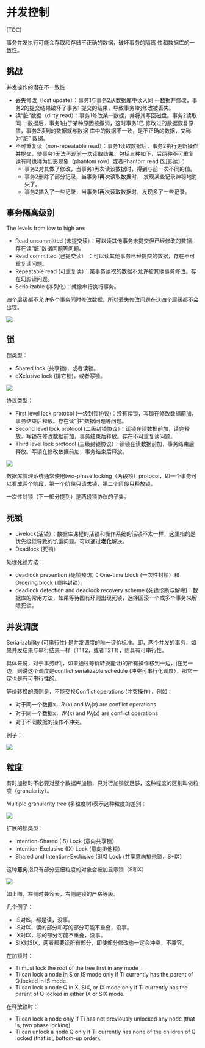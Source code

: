 # 并发控制

[TOC]

事务并发执行可能会存取和存储不正确的数据，破坏事务的隔离 性和数据库的一致性。

## 挑战

并发操作的潜在不一致性：

- 丢失修改（lost update）：事务1与事务2从数据库中读入同 一数据并修改，事务2的提交结果破坏了事务1 提交的结果，导致事务1的修改被丢失。
- 读“脏”数据（dirty read）：事务1修改某一数据，并将其写回磁盘。事务2读取同 一数据后，事务1由于某种原因被撤消，这时事务1已 修改过的数据恢复原值，事务2读到的数据就与数据 库中的数据不一致，是不正确的数据，又称为“脏” 数据。
- 不可重复读（non-repeatable read）：事务1读取数据后，事务2执行更新操作并提交，使事务1无法再现前一次读取结果。包括三种如下，后两种不可重复读有时也称为幻影现象（phantom row）或者Phantom read (幻影读）：
  - 事务2对其做了修改，当事务1再次读该数据时，得到与前一次不同的值。
  - 事务2删除了部分记录，当事务1再次读取数据时， 发现某些记录神秘地消失了。
  - 事务2插入了一些记录，当事务1再次读取数据时，发现多了一些记录。

## 事务隔离级别

The levels from low to high are:

- Read uncommitted (未提交读）：可以读其他事务未提交但已经修改的数据，存在读“脏”数据问题等问题。
- Read committed (己提交读） ：可以读其他事务已经提交的数据，存在不可重复读问题。
- Repeatable read (可重复读）：某事务读取的数据不允许被其他事务修改。存在幻影读问题。
- Serializable (序列化)：就像串行执行事务。

四个层级都不允许多个事务同时修改数据，所以丢失修改问题在这四个层级都不会出现。

![](./img/isolation.png)

## 锁

锁类型：

- **S**hared lock (共享锁)，或者读锁。
- e**X**clusive lock (排它锁)，或者写锁。

![](./img/locks.png)

协议类型：

- First level lock protocol (一级封锁协议)：没有读锁，写锁在修改数据前加，事务结束后释放。存在读“脏”数据问题等问题。
- Second level lock protocol (二级封锁协议）：读锁在读数据前加，读完释放。写锁在修改数据前加，事务结束后释放。存在不可重复读问题。
- Third level lock protocol (三级封锁协议）：读锁在读数据前加，事务结束后释放。写锁在修改数据前加，事务结束后释放。

![](./img/lock_protocal.png)

数据库管理系统通常使用two-phase locking（两段锁）protocol，即一个事务可以看成两个阶段，第一个阶段只请求锁，第二个阶段只释放锁。

一次性封锁（下一部分提到）是两段锁协议的子集。

## 死锁

- Livelock(活锁）：数据库课程的活锁和操作系统的活锁不太一样，这里指的是优先级低导致的饥饿问题。可以通过**老化**解决。
- Deadlock (死锁）

处理死锁方法：

- deadlock prevention (死锁预防）：One-time block (一次性封锁）和Ordering block (顺序封锁）。
- deadlock detection and deadlock recovery scheme (死锁诊断与解除)：数据库的常用方法，如果等待图有环则出现死锁，选择回滚一个或多个事务来解除死锁。

## 并发调度

Serializability (可串行性) 是并发调度的唯一评价标准。即，两个并发的事务，如果并发结果与串行结果一样（T1T2，或者T2T1），则具有可串行性。

具体来说，对于事务i和j，如果通过等价转换能让i的所有操作移到一边，j在另一边，则说这个调度是conflict serializable schedule (冲突可串行化调度），那它一定也是有可串行性的。

等价转换的原则是，不能交换Conflict operations (冲突操作），例如：

- 对于同一个数据x，$R_i(x)$ and $W_j ( x )$ are conflict operations
- 对于同一个数据x，$W_i(x)$ and $W_j ( x )$ are conflict operations
- 对于不同数据的操作不冲突。

例子：

![](./img/schedule.png)

## 粒度

有时加锁时不必要对整个数据库加锁，只对行加锁就足够，这种程度的区别叫做粒度（granularity）。

Multiple granularity tree (多粒度树)表示这种粒度的差别：

![](./img/tree.png)

扩展的锁类型：

- Intention-Shared (IS) Lock (意向共享锁）
- Intention-Exclusive (IX) Lock (意向排他锁）
- Shared and Intention-Exclusive (SIX) Lock (共享意向排他锁，S+IX）

这种**意向**指只有部分更细粒度的对象会被加显示锁（S和X）

![](./img/matrix.png)

如上图，左侧时兼容表，右侧是锁的严格等级。

几个例子：

- IS对IS，都是读，没事。
- IS对IX，读的部分和写的部分可能不重叠，没事。
- IX对IX，写的部分可能不重叠，没事。
- SIX对SIX，两者都要读所有部分，即使部分修改也一定会冲突，不兼容。

在加锁时：

- Ti must lock the root of the tree first in any mode
- Ti can lock a node in S or IS mode only if Ti currently has the parent of Q locked in IS mode.
- Ti can lock a node Q in X, SIX, or IX mode only if Ti currently has the parent of Q locked in either IX or SIX mode.

在释放锁时：

- Ti can lock a node only if Ti has not previously unlocked any node (that is, two phase locking).
- Ti can unlock a node Q only if Ti currently has none of the children of Q locked (that is , bottom-up order).
